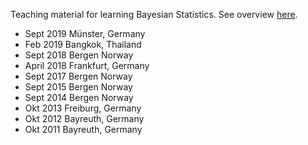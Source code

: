 Teaching material for learning Bayesian Statistics. See overview [here](http://florianhartig.github.io/LearningBayes/).

* Sept 2019 Münster, Germany
* Feb 2019 Bangkok, Thailand
* Sept 2018 Bergen Norway
* April 2018 Frankfurt, Germany
* Sept 2017 Bergen Norway
* Sept 2015 Bergen Norway
* Sept 2014 Bergen Norway
* Okt 2013 Freiburg, Germany
* Okt 2012 Bayreuth, Germany
* Okt 2011 Bayreuth, Germany
